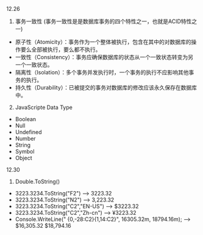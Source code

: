 12.26
1.  事务一致性 (事务一致性是是数据库事务的四个特性之一，也就是ACID特性之一)
- 原子性（Atomicity）：事务作为一个整体被执行，包含在其中的对数据库的操作要么全部被执行，要么都不执行。
- 一致性（Consistency）：事务应确保数据库的状态从一个一致状态转变为另一个一致状态。
- 隔离性（Isolation）：多个事务并发执行时，一个事务的执行不应影响其他事务的执行。
- 持久性（Durability）：已被提交的事务对数据库的修改应该永久保存在数据库中。

2. JavaScripte Data Type
  - Boolean
  - Null
  - Undefined
  - Number
  - String
  - Symbol
  - Object

12.30
1. Double.ToString()
  - 3223.3234.ToString("F2") --> 3223.32
  - 3223.3234.ToString("N2") --> 3,223.32
  - 3223.3234.ToString("C2","EN-US") --> $3223.32
  - 3223.3234.ToString("C2","Zh-cn") --> ¥3223.32
  - Console.WriteLine("   {0,-28:C2}{1,14:C2}", 16305.32m, 18794.16m); --> $16,305.32                      $18,794.16
